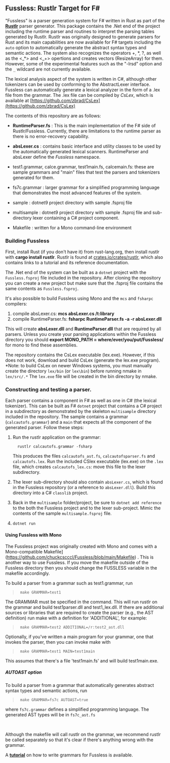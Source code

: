 ## Fussless: Rustlr Target for F\#

"Fussless" is a parser generation system for F\# written in Rust as part of the
**[Rustlr](https://crates.io/crates/rustlr)** parser generator. This package contains the .Net end of the project including the runtime parser and
routines to interpret the parsing tables generated by Rustlr.
Rustlr was originally designed to generate parsers for Rust and
its main capabilities are now available for F\# targets including the
`auto` option to automatically generate the abstract syntax types and semantic actions.
The system also recognizes the operators +, \*, ?, as well as the <\_*> and
<\_+> opertions and creates vectors (ResizeArray) for them.  
However, some of the experimental features such as the "-lrsd" option
and the `_` wildcard are not currently available.

The lexical analysis aspect of the system is written in C#, although
other tokenizers can be used by conforming to the AbstractLexer
interface.  Fussless can automatically generate a lexical analyzer in
the form of a .lex file from the grammar. The .lex file can be
compiled by *CsLex*, which is available at
[https://github.com/zbrad/CsLex](https://github.com/zbrad/CsLex)

The contents of this repository are as follows:

- **RuntimeParser.fs** : This is the main implementation of the F# side of
  Rustlr/Fussless.  Currently, there are limitations to the runtime parser
  as there is no error-recovery capability.  

- **absLexer.cs** : contains basic interface and utility classes to be used by
  the automatically generated lexical scanners. RuntimeParser and absLexer define the *Fussless* namespace.

- test1.grammar, calce.grammar, test1main.fs, calcemain.fs: these are
  sample grammars and "main" files that test the parsers and tokenizers
  generated for them.

- fs7c.grammar : larger grammar for a simplified programming language that
  demonstrates the most advanced features of the system.

- sample : dotnet9 project directory with sample .fsproj file

- multisample : dotnet9 project directory with sample .fsproj file and
  sub-directory lexer containing a C\# project component.
  
- Makefile : written for a Mono command-line environment


### Building Fussless

First, install Rust (if you don't have it) from rust-lang.org, then
install rustlr with **cargo install rustlr**.  Rustlr is found at
[crates.io/crates/rustlr](https://crates.io/crates/rustlr), which also
contains links to a tutorial and its reference documentation.  

The .Net end of the system can be built as a `dotnet` project with the
`Fussless.fsproj` file included in the repository.  After cloning the
repository you can create a new project but make sure that the .fsproj
file contains the same contents as `Fussless.fsproj`.

It's also possible to build Fussless using Mono and the `mcs` and `fsharpc`
compilers:

  1. compile absLexer.cs:  **mcs absLexer.cs /t:library**
  2. compile RuntimeParser.fs:  **fsharpc RuntimeParser.fs -a -r absLexer.dll**

This will create **absLexer.dll** and **RuntimeParser.dll** that are
required by all parsers.  Unless you create your parsing applications
within the Fussless directory you should **export MONO_PATH =
where/ever/you/put/Fussless/** for mono to find these assemblies.

<p>

The repository contains the CsLex executable (lex.exe).  However,
if this does not work, download and build CsLex (generate the lex.exe
program).  *Note: to build CsLex on newer Windows systems, you must
manually create the directory `lex/bin` (or `lex\bin`) before running
nmake in `lex/src/.*` The `lex.exe` file will be created in the bin
directory by nmake.



### Constructing and testing a parser.

Each parser contains a component in F\# as well as one in C\# (the
lexical tokenizer).  This can be built as F\# `dotnet` project that
contains a C\# project in a subdirectory as demonstrated by the skeleton
`multisample` directory included in the repository.  The sample
contains a grammar (`calcautofs.grammar`) and a `main` that expects
all the component of the generated parser.  Follow these steps:

  1. Run the rustlr application on the grammar:
     ```
       rustlr calcautofs.grammar -fsharp
     ```
     This produces the files `calcautofs_ast.fs`, `calcautofsparser.fs` and
     `calcautofs.lex`.
     Run the included CSlex executable (lex.exe) on the `.lex` file,
     which creates `calcautofs_lex.cs`: move this file to the lexer
     subdirectory.

  2. The lexer sub-directory should also contain `absLexer.cs`, which
     is found in the Fussless repository (or a reference to
     `absLexer.dll`).  Build this directory into a C\# `classlib` project.

  3. Back in the `multisample` folder/project, be sure to `dotnet add reference`
     to the both the Fussless project and to the lexer sub-project. Mimic
     the contents of the sample `multisample.fsproj` file.

  4. `dotnet run`


#### Using Fussless with Mono

The Fussless project was originally created with Mono and comes with a
Mono-compatible
Makefile](https://github.com/chuckcscccl/Fussless/blob/main/Makefile)
.  This is another way to use Fussless. If you move the makefile
outside of the Fussless directory then you should change the FUSSLESS
variable in the makefile accordingly.

To build a parser from a grammar such as test1.grammar, run

>      make GRAMMAR=test1

The GRAMMAR must be specified in the command.  This will run rustlr on the
grammar and build test1parser.dll and test1_lex.dll.  If there are additional
sources or libraries that are required to create the parser (e.g., the AST
definition) run make with a definition for 'ADDITIONAL', for example:

>      make GRAMMAR=test2 ADDITIONAL=/r:test2_ast.dll

Optionally, if you've written a main program for your grammar, one
that invokes the parser, then you can invoke make with

>      make GRAMMAR=test1 MAIN=test1main

This assumes that there's a file 'test1main.fs' and will build test1main.exe.

##### **AUTOAST** option

To build a parser from a grammar that automatically generates abstract syntax
types and semantic actions, run

>      make GRAMMAR=fs7c AUTOAST=true

where `fs7c.grammar` defines a simplified programming language.  The generated
AST types will be in `fs7c_ast.fs`

<br>

Although the makefile will call rustlr on the grammar, we recommend
rustlr be called separately so that it's clear if there's anything
wrong with the grammar.

<p>

A **[tutorial](https://cs.hofstra.edu/~cscccl/rustlr_project/chapterfs.html)** on
how to write grammars for Fussless is available.
